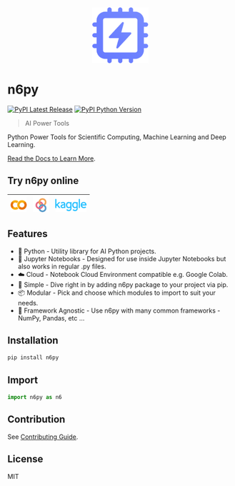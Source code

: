 &nbsp;

<p align="center">
  <a href="https://py.n6.ai" target="_blank" rel="noopener noreferrer">
    <img src=".github/img/n6py.svg" alt="n6py" width="125" height="auto">
  </a>
</p>

# n6py

[![PyPI Latest Release](https://img.shields.io/pypi/v/n6py?color=%23141414&style=for-the-badge)](https://pypi.org/project/n6py)
[![PyPI Python Version](https://img.shields.io/pypi/pyversions/n6py?color=%23141414&style=for-the-badge)](https://pypi.org/project/n6py)

> AI Power Tools

Python Power Tools for Scientific Computing, Machine Learning and Deep Learning.

[Read the Docs to Learn More](https://py.n6.ai).

## Try n6py online

| <a href="https://colab.research.google.com/github/n6ai/n6py/blob/main/notebooks/n6py-demo-colab.ipynb"><img height="36" src=".github/img/colab.svg" /></a> | <a href="https://mybinder.org/v2/git/https%3A%2F%2Fgithub.com%2Fn6ai%2Fn6py/HEAD?labpath=%2Fnotebooks%2Fn6py-demo-colab.ipynb"><img height="36" src=".github/img/binder.svg" /></a> | <a href="https://kaggle.com/kernels/welcome?src=https://github.com/n6ai/n6py/blob/main/notebooks/n6py-demo-colab.ipynb"><img height="36" src=".github/img/kaggle.svg" /></a> |
| ---------------------------------------------------------------------------------------------------------------------------------------------------------- | ----------------------------------------------------------------------------------------------------------------------------------------------------------------------------------- | ---------------------------------------------------------------------------------------------------------------------------------------------------------------------------- |

## Features

- 🐍 Python - Utility library for AI Python projects.
- 📃 Jupyter Notebooks - Designed for use inside Jupyter Notebooks but also works in regular .py files.
- ☁️ Cloud - Notebook Cloud Environment compatible e.g. Google Colab.
- 👶 Simple - Dive right in by adding n6py package to your project via pip.
- 📦 Modular - Pick and choose which modules to import to suit your needs.
- 🎲 Framework Agnostic - Use n6py with many common frameworks - NumPy, Pandas, etc ...

## Installation

```sh
pip install n6py
```

## Import

```py
import n6py as n6
```

## Contribution

See [Contributing Guide](https://github.com/n6ai/n6py/blob/main/.github/CONTRIBUTING.md).

## License

MIT
